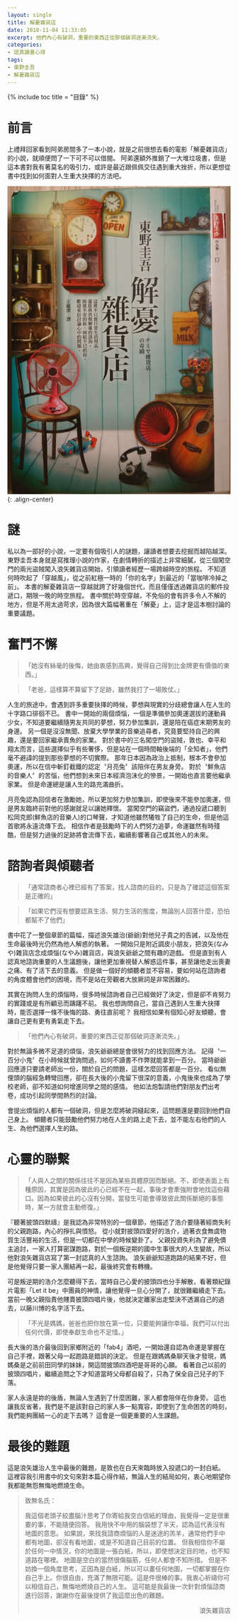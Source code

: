 ```yaml
---
layout: single
title: 解憂雜貨店
date: 2018-11-04 11:33:05
excerpt: 他們內心有破洞，重要的東西正從那個破洞逐漸流失。
categories:
- 認真讀書心得
tags:
- 東野圭吾
- 解憂雜貨店
---
```


{% include toc title = "目錄" %}

# 前言
上禮拜回家看到阿弟房間多了一本小說，就是之前很想去看的電影「解憂雜貨店」的小說，就順便問了一下可不可以借閱。
阿弟還額外推銷了一大堆垃圾書，但是這本書對我有著莫名的吸引力，或許是最近跟佩佩交往遇到重大挫折，所以更想從書中找到如何面對人生重大抉擇的方法吧。

![解憂雜貨店-封面](/assets/images/album/日誌用圖/DSC_0001.JPG){: .align-center}

# 謎
私以為一部好的小說，一定要有個吸引人的謎題，讓讀者想要去挖掘而越陷越深。
東野圭吾本身就是寫推理小說的作家，在劇情轉折的描述上非常細膩，從三個闖空門的兩光盜賊闖入浪矢雜貨店開始，引領讀者經歷一場跨越時空的旅程。
不知道何時吹起了「穿越風」，從之前紅極一時的「你的名字」到最近的「當咖啡冷掉之前」。
本書的解憂雜貨店一穿越就跨了好幾個世代，而且僅僅透過雜貨店的郵件投遞口，期限一晚的時空旅程。
書中關於時空穿越，不免俗的會有許多令人不解的地方，但是不用太過苛求，因為很大篇幅著重在「解憂」上，這才是這本樹討論的重要議題。

# 奮鬥不懈
> 「她沒有絲毫的後悔，她由衷感到高興，覺得自己得到比金牌更有價值的東西。」

> 「老爸，這樣算不算留下了足跡，雖然我打了一場敗仗。」

人生的旅途中，會遇到許多重要抉擇的時候，夢想與現實的分歧總會讓人在人生的十字路口徘徊不已。
書中一開始的兩個煩惱，一個是準備參加奧運選拔的運動員少女，不知道要繼續隨男友共同的夢想，努力參加集訓，還是陪在癌症末期男友的身邊。
另一個是沒沒無聞、放棄大學學業的音樂追尋者，究竟要堅持自己的興趣，還是要回家繼承賣魚的家業。
對於書中的三名闖空門的盜賊，敦也、幸平和翔太而言，這些選擇似乎有些奢侈，但是站在一個時間軸後端的「全知者」，他們毫不避諱的提到那些夢想的不切實際。
那年日本因為政治上抵制，根本不會參加奧運，所以在信中斬釘截鐵的認定〝月亮兔〞該陪伴在男友身旁。
對於〝鮮魚店的音樂人〞的苦惱，他們想到未來日本經濟泡沫化的慘景，一開始也直言要他繼承家業。
但是命運總是讓人生的路充滿曲折。

月亮兔認為回信者在激勵她，所以更加努力參加集訓，即使後來不能參加奧運，但是男友臨終前對他的感謝就足以讓她釋懷。
當闖空門的竊盜們，通過投遞口聽到松岡克郎(鮮魚店的音樂人)的口琴聲，才知道他雖然犧牲了自己的生命，但是他這首歌將永遠流傳下去。
相信作者是鼓勵時下的人們努力追夢，命運雖然有時殘酷，但是努力過後的足跡將會流傳下去，繼續影響著自己或其他人的未來。

# 諮詢者與傾聽者
> 「通常諮商者心裡已經有了答案，找人諮商的目的，只是為了確認這個答案是正確的」

> 「如果它們沒有想要認真生活、努力生活的態度，無論別人回答什麼，恐怕都幫不了他們」

書中花了一整個章節的篇幅，描述浪矢雄治(爺爺)對他兒子貴之的告誡，以及他在生命最後時光仍然為他人解惑的執著。
一開始只是附近調皮小朋友，把浪矢(なみや)雜貨店念成煩惱(なやみ)雜貨店，與浪矢爺爺之間有趣的遊戲。
但是直到有人認真地諮詢重要的人生議題後，讓他更加重視替人解惑這件事，甚至讓他走出喪妻之痛、有了活下去的意義。
但是做一個好的傾聽者並不容易，要如何站在諮詢者的角度體會他們的困境，而不是站在旁觀者大放厥詞是非常困難的。

其實在詢問人生的煩惱時，很多時候諮詢者自己已經做好了決定，但是卻不肯努力的實踐或是有所顧忌而躊躇不前。
我也想詢問自己，當自己遇到人生重大抉擇時，能否選擇一條不後悔的路、勇往直前呢？
我相信如果有個知心好友傾聽，會讓自己更有更有勇氣走下去。

> 「他們內心有破洞，重要的東西正從那個破洞逐漸流失。」

對於無論多微不足道的煩惱，浪矢爺爺總是會很努力的找到回應方法。
記得〝一百分小鬼〞在小時候就曾詢問過，如何不讀書不作弊就能拿到一百分。
當時爺爺回應道只要請老師出一份，關於自己的問題，這樣怎麼回答都是一百分。
看似無俚頭的腦經急轉彎回應，卻在長大後的小鬼留下很深的意義，小鬼後來也成為了學校老師，卻不知道如何增進同學之間的感情。
他如法炮製請他們對朋友們出考卷，成功引起同學間熱烈的討論。

會提出煩惱的人都有一個破洞，但是怎麼將破洞縫起來，這問題還是要回到他們自己身上。
傾聽者只能鼓勵他們努力地在人生的路上走下去，並不能左右他們的人生、為他們選擇人生的路。

# 心靈的聯繫
> 「人與人之間的關係往往不是因為某些具體原因而斷絕。不，即使表面上有種原因，其實是因為彼此的心已經不在一起，事後才會牽強附會地找這些藉口。因為如果彼此的心沒有分開，當發生可能會導致彼此關係斷絕的事態時，某一方就會主動修復。」

『聽著披頭四默禱』是我認為非常特別的一個章節，他描述了浩介要隨著經商失利的父親跑路，內心的掙扎與憤怒。
從小就對披頭四愛好的浩介，過著衣食無虞物質生活豐裕的生活，但是一切都在中學的時候變卦了。
父親投資失利為了避免債主追討，一家人打算密謀跑路，對於一個叛逆期的國中生事很大的人生變故，所以他對浪矢雜貨店寫了第一封認真的人生諮詢。
浪矢爺爺知道跑路的結果不好，但是他覺得只要一家人團結再一起，最後終究會有轉機。

可是叛逆期的浩介怎麼聽得下去，當時自己心愛的披頭四也分手解散，看著類紀錄片電影「Let it be」中團員的神情，讓他覺得一旦心分開了，就很難繼續走下去。
當前一晚父親指責他賤賣披頭四唱片後，他就決定離家出走堅決不透漏自己的過去，以藤川博的名字活下去。

> 「不光是媽媽，爸爸也把你放在第一位，只要能夠讓你幸福，我們可以付出任何代價，即使奉獻生命也不足惜。」

長大後的浩介最後回到家鄉附近的「fab4」酒吧，一開始還自認為命運是掌握在自己手裡，跟著父母一起跑路是錯誤的決定。
但是在跟媽媽桑聊天後才發現，媽媽桑是之前前田同學的妹妹，開這間披頭四酒吧是哥哥的心願。
看著自己以前的披頭四唱片，繼續追問之下才知道當時父母都自殺了，只為了保全自己兒子的下落。

家人永遠是妳的後盾，無論人生遇到了什麼困難，家人都會陪伴在你身旁。
這也讓我反省著，我們是不是該對自己的家人多一點寬容，即使到了生命困苦的時刻，我們能夠團結一心的走下去嗎？
這會是一個更重要的人生課題。

# 最後的難題
這是浪矢雄治人生中最後的難題，是敦也在白天來臨時放入投遞口的一封白紙。
這裡容我引用書中的文句來對本篇心得作結，無論人生的結局如何，衷心地期望你我都能無怨無悔地燃燒生命。

> 致無名氏：
> <p>我這個老頭子絞盡腦汁思考了你寄給我空白信紙的理由，我覺得一定是很重要的事，不能隨便回答。
> 我用快不中用的腦袋想了半天，認為這代表沒有地圖的意思。
> 如果說，來找我諮商煩惱的人是迷途的羔羊，通常他們手中都有地圖，卻沒有看地圖，或是不知道自己目前的位置。
> 但我相信你不屬於任何一中情況，你的地圖是一張白紙，所以，即使想決定目的地，也不知道路在哪裡。
> 地圖是空白的當然很傷腦筋，任何人都會不知所措。
> 但是不妨換一個角度思考，正因為是白紙，所以可以畫任何地圖，一切都掌握在你自己手上。你很自由，充滿了無限可能。這是件很棒的事。我衷心祈禱你可以相信自己，無悔地燃燒自己的人生。
> 這可能是我最後一次針對煩惱諮商進行回答，謝謝你在最後提供了我這麼出色的難題。</p>
> <p align="right">浪矢雜貨店</p>
